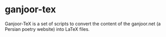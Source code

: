 # ganjoor-tex

Ganjoor-TeX is a set of scripts to convert the content of the ganjoor.net (a Persian poetry website) into LaTeX files.
